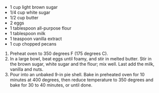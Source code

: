 * 1 cup light brown sugar
* 1/4 cup white sugar
* 1/2 cup butter
* 2 eggs
* 1 tablespoon all-purpose flour 
* 1 tablespoon milk
* 1 teaspoon vanilla extract
* 1 cup chopped pecans

1. Preheat oven to 350 degrees F (175 degrees C).
2. In a large bowl, beat eggs until foamy, and stir in melted butter. Stir in the brown sugar, white sugar and the flour; mix well. Last add the milk, vanilla and nuts.
3. Pour into an unbaked 9-in pie shell. Bake in preheated oven for 10 minutes at 400 degrees, then reduce temperature to 350 degrees and bake for 30 to 40 minutes, or until done.



